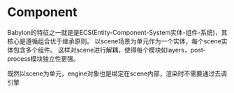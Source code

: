# Component

Babylon的特征之一就是是ECS(Entity-Component-System实体-组件-系统)，其核心是遵循组合优于继承原则。
以scene场景为单元作为一个实体，每个scene实体包含多个组件。
这样对scene进行解耦，使得每个模块如layers，post-process模块独立性更强。

既然以scene为单元，engine对象也是绑定在scene内部，渲染时不需要通过去调引擎